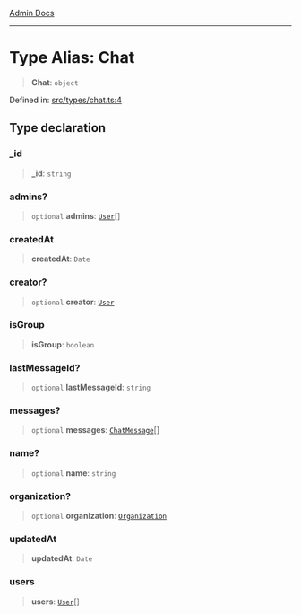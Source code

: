 [Admin Docs](/)

***

# Type Alias: Chat

> **Chat**: `object`

Defined in: [src/types/chat.ts:4](https://github.com/PalisadoesFoundation/talawa-admin/blob/main/src/types/chat.ts#L4)

## Type declaration

### \_id

> **\_id**: `string`

### admins?

> `optional` **admins**: [`User`](../../User/type/type-aliases/User.md)[]

### createdAt

> **createdAt**: `Date`

### creator?

> `optional` **creator**: [`User`](../../User/type/type-aliases/User.md)

### isGroup

> **isGroup**: `boolean`

### lastMessageId?

> `optional` **lastMessageId**: `string`

### messages?

> `optional` **messages**: [`ChatMessage`](ChatMessage.md)[]

### name?

> `optional` **name**: `string`

### organization?

> `optional` **organization**: [`Organization`](../../organization/type-aliases/Organization.md)

### updatedAt

> **updatedAt**: `Date`

### users

> **users**: [`User`](../../User/type/type-aliases/User.md)[]
